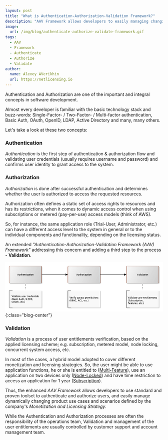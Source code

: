```yaml
---
layout: post
title: "What is Authentication-Authorization-Validation Framework?"
description: "AAV Framework allows developers to easily managing changing product use cases and scenarios"
image:
  url: /img/blog/authenticate-authorize-validate-framework.gif
tags:
  - AAV
  - Framework
  - Authenticate
  - Authorize
  - Validate
author:
  name: Alexey AVerikhin
  url: https://netlicensing.io
---
```


Authentication and Authorization are one of the important and integral concepts in software development.

Almost every developer is familiar with the basic technology stack and buzz-words: Single-Factor- / Two-Factor- / Multi-factor authentication, Basic Auth, OAuth, OpenID, LDAP, Active Directory and many, many others.

Let's take a look at these two concepts:

### Authentication

*Authentication* is the first step of authentication & authorization flow and validating user credentials (usually requires username and password) and confirms user identity to grant access to the system.

### Authorization

*Authorization* is done after successful authentication and determines whether the user is authorized to access the requested resources.

Authorization often defines a static set of access rights to resources and has its restrictions, when it comes to dynamic access control when using subscriptions or metered (pay-per-use) access models (think of AWS).

So, for instance, the same application role (Trial-User, Administrator, etc.) can have a different access level to the system in general or to the individual components and functionality, depending on the licensing status.

An extended *"Authentication-Authorization-Validation Framework (AAV) Framework"* addressing this concern and adding a third step to the process - **Validation**.

![Authentication-Authorization-Validation Framework](/img/blog/aav-framework-flow.png "Authentication-Authorization-Validation Framework"){:class="blog-center"}

### Validation

*Validation* is a process of user entitlements verification, based on the applied licensing scheme; e.g. subscription, metered model, node locking, concurrent system access, etc.

In most of the cases, a hybrid model adopted to cover different monetization and licensing strategies. So, the user might be able to use application functions, he or she is entitled to ([Multi-Feature](https://netlicensing.io/wiki/multi-feature)), use an application on two devices only ([Node-Locked](https://netlicensing.io/wiki/node-locked)) and have time restriction to access an application for 1 year ([Subscription](https://netlicensing.io/wiki/subscription)).

Thus, the enhanced *AAV Framework* allows developers to use standard and proven toolset to authenticate and authorize users, and easily manage dynamically changing product use cases and scenarios defined by the company's *Monetization and Licensing Strategy*.

While the Authentication and Authorization processes are often the responsibility of the operations team, Validation and management of the user entitlements are usually controlled by customer support and account management team.
